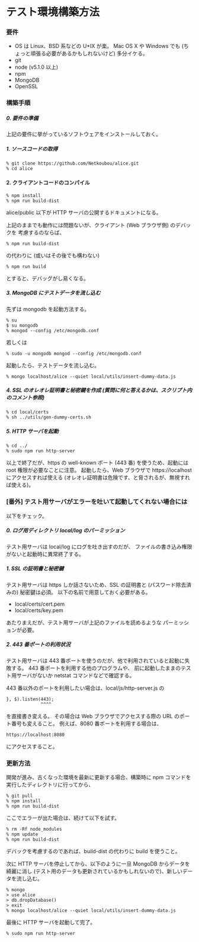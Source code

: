 # テスト環境構築方法

### 要件

* OS は Linux、BSD 系などの U*IX が楽。 Mac OS X や Windows でも (ちょっと頑張る必要があるかもしれないけど) 多分イケる。
* git
* node (v5.1.0 以上)
* npm
* MongoDB
* OpenSSL


### 構築手順

##### 0. 要件の準備

上記の要件に挙がっているソフトウェアをインストールしておく。

##### 1. ソースコードの取得

    % git clone https://github.com/Netkoubou/alice.git
    % cd alice

#### 2. クライアントコードのコンパイル

    % npm install
    % npm run build-dist

alice/public 以下が HTTP サーバの公開するドキュメントになる。

上記のままでも動作には問題ないが、クライアント (Web ブラウザ側) のデバックを
考慮するのならば、

    % npm run build-dist

の代わりに (或いはその後でも構わない)

    % npm run build

とすると、デバッグがし易くなる。

##### 3. MongoDB にテストデータを流し込む

先ずは mongodb を起動方法する。

    % su
    $ su mongodb
    % mongod --config /etc/mongodb.conf

若しくは

    % sudo -u mongodb mongod --config /etc/mongodb.conf

起動したら、テストデータを流し込む。

    % mongo localhost/alice --quiet local/utils/insert-dummy-data.js


##### 4. SSL のオレオレ証明書と秘密鍵を作成 (質問に何と答えるかは、スクリプト内のコメント参照)

    % cd local/certs
    % sh ../utils/gen-dummy-certs.sh

##### 5. HTTP サーバを起動

    % cd ../
    % sudo npm run http-server

以上で終了だが、https の well-known ポート (443 番) を使うため、起動には root 権限が必要なことに注意。
起動したら、Web ブラウザで https://localhost にアクセスすれば使える
(オレオレ証明書は危険です、と脅されるが、無視すれば使える)。


### [番外] テスト用サーバがエラーを吐いて起動してくれない場合には

以下をチェック。

##### 0. ログ用ディレクトリ local/log のパーミッション

テスト用サーバは local/log にログを吐き出すのだが、
ファイルの書き込み権限がないと起動時に異常終了する。

##### 1. SSL の証明書と秘密鍵

テスト用サーバは https しか話さないため、SSL の証明書と
(パスワード除去済みの) 秘密鍵は必須。
以下の名前で用意しておく必要がある。

  - local/certs/cert.pem
  - local/certs/key.pem

あたりまえだが、テスト用サーバが上記のファイルを読めるような
パーミッションが必要。


##### 2. 443 番ポートの利用状況

テスト用サーバは 443 番ポートを使うのだが、他で利用されていると起動に失敗する。
443 番ポートを利用する他のプログラムや、
前に起動したままのテスト用サーバがないか netstat コマンドなどで確認する。

443 番以外のポートを利用したい場合は、local/js/http-server.js の

    }, $).listen(443);
                 ^^^^

を直接書き変える。
その場合は Web ブラウザでアクセスする際の URL のポート番号も変えること。
例えば、8080 番ポートを利用する場合は、

    https://localhost:8080

にアクセスすること。


### 更新方法

開発が進み、古くなった環境を最新に更新する場合、構築時に npm コマンドを実行したディレクトリに行ってから、

    % git pull
    % npm install
    % npm run build-dist

ここでエラーが出た場合は、続けて以下を試す。

    % rm -Rf node_modules
    % npm update
    % npm run build-dist

デバックを考慮するのであれば、build-dist の代わりに build を使うこと。

次に HTTP サーバを停止してから、以下のように一旦 MongoDB からデータを綺麗に消し (テスト用のデータも更新されているかもしれないので)、新しいデータを流し込む。

    % mongo
    > use alice
    > db.dropDatabase()
    > exit
    % mongo localhost/alice --quiet local/utils/insert-dummy-data.js

最後に HTTP サーバを起動して完了。

    % sudo npm run http-server
